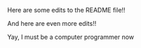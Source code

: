 Here are some edits to the README file!!

And here are even more edits!!

Yay, I must be a computer programmer now
